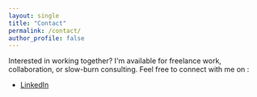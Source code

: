 ```yaml
---
layout: single
title: "Contact"
permalink: /contact/
author_profile: false
---
```


Interested in working together? I'm available for freelance work, collaboration, or slow-burn consulting. Feel free to connect with me on :

- [LinkedIn](https://www.linkedin.com/in/cmotola/)
